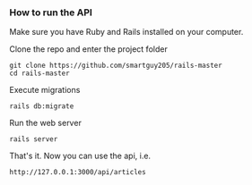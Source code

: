 

### How to run the API

Make sure you have Ruby and Rails installed on your computer.

Clone the repo and enter the project folder

```
git clone https://github.com/smartguy205/rails-master
cd rails-master
```

Execute migrations

```
rails db:migrate
```

Run the web server

```
rails server
```

That's it. Now you can use the api, i.e.

```
http://127.0.0.1:3000/api/articles
```
